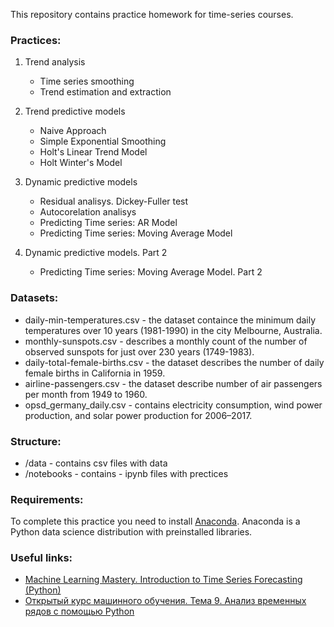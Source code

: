 This repository contains practice homework for time-series courses.

### Practices:
1. Trend analysis
    * Time series smoothing
    * Trend estimation and extraction

2. Trend predictive models
    * Naive Approach
    * Simple Exponential Smoothing
    * Holt's Linear Trend Model
    * Holt Winter's Model

3. Dynamic predictive models
    * Residual analisys. Dickey-Fuller test
    * Autocorelation analisys
    * Predicting Time series: AR Model
    * Predicting Time series: Moving Average Model

4. Dynamic predictive models. Part 2
    * Predicting Time series: Moving Average Model. Part 2


### Datasets:
- daily-min-temperatures.csv - the dataset containce the minimum daily temperatures over 10 years (1981-1990) in the city Melbourne, Australia. 
- monthly-sunspots.csv - describes a monthly count of the number of observed sunspots for just over 230 years (1749-1983).
- daily-total-female-births.csv - the dataset describes the number of daily female births in California in 1959.
- airline-passengers.csv - the dataset describe number of air passengers per month from 1949 to 1960.
- opsd_germany_daily.csv - contains electricity consumption, wind power production, and solar power production for 2006–2017.

### Structure:
* /data - contains csv files with data
* /notebooks - contains - ipynb files with prectices

### Requirements:
To complete this practice you need to install [Anaconda](https://www.anaconda.com/products/individual). Anaconda is a Python data science distribution with preinstalled libraries.

### Useful links:
- [Machine Learning Mastery. Introduction to Time Series Forecasting (Python)](https://machinelearningmastery.com/start-here/#timeseries)
- [Открытый курс машинного обучения. Тема 9. Анализ временных рядов с помощью Python](https://habr.com/ru/company/ods/blog/327242/)